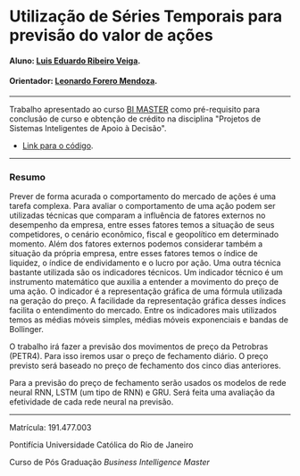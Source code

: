 # Utilização de Séries Temporais para previsão do valor de ações 

#### Aluno: [Luis Eduardo Ribeiro Veiga](https://github.com/luis-veiga).
#### Orientador: [Leonardo Forero Mendoza](https://github.com/leofome8).

---

Trabalho apresentado ao curso [BI MASTER](https://ica.puc-rio.ai/bi-master) como pré-requisito para conclusão de curso e obtenção de crédito na disciplina "Projetos de Sistemas Inteligentes de Apoio à Decisão".

- [Link para o código](https://github.com/luis-veiga/Projeto-Final-BI-Master).

---

### Resumo

Prever de forma acurada o comportamento do mercado de ações é uma tarefa complexa. Para avaliar o comportamento de uma ação podem ser utilizadas técnicas que comparam a influência de fatores externos no desempenho da empresa, entre esses fatores temos a situação de seus competidores, o cenário econômico, fiscal e geopolítico em determinado momento. Além dos fatores externos podemos considerar também a situação da própria empresa, entre esses fatores temos o índice de liquidez, o índice de endividamento e o lucro por ação. Uma outra técnica bastante utilizada são os indicadores técnicos. Um indicador técnico é um instrumento matemático que auxilia a entender a movimento do preço de uma ação. O indicador é a representação gráfica de uma fórmula utilizada na geração do preço. A facilidade da representação gráfica desses índices facilita o entendimento do mercado. Entre os indicadores mais utilizados temos as médias móveis simples, médias móveis exponenciais e bandas de Bollinger.

O trabalho irá fazer a previsão dos movimentos de preço da Petrobras (PETR4). Para isso iremos usar o preço de fechamento diário. O preço previsto será baseado no preço de fechamento dos cinco dias anteriores.

Para a previsão do preço de fechamento serão usados os modelos de rede neural RNN, LSTM (um tipo de RNN) e GRU. Será feita uma avaliação da efetividade de cada rede neural na previsão.


---

Matrícula: 191.477.003

Pontifícia Universidade Católica do Rio de Janeiro

Curso de Pós Graduação *Business Intelligence Master*
